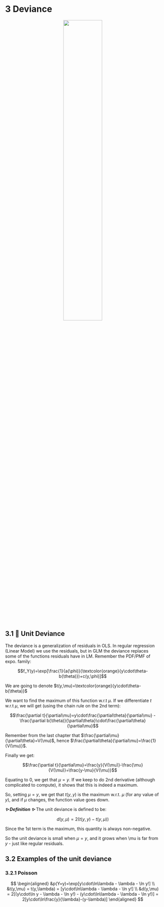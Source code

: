 # 3 Deviance

<p align="center"><img src="https://user-images.githubusercontent.com/19381768/230614263-feff794c-64ca-404b-9e44-849eaebc22fd.png" width=50%/></p>

## 3.1 :herb: Unit Deviance

The deviance is a generalization of residuals in OLS. In regular regression (Linear Model) we use the residuals, but in GLM the deviance replaces some of the functions residuals have in LM. Remember the PDF/PMF of expo. family:

$$f_Y(y)=\exp[\frac{1}{a(\phi)}(\textcolor{orange}{y\cdot\theta-b(\theta)})+c(y,\phi)]$$

We are going to denote $t(y,\mu)=\textcolor{orange}{y\cdot\theta-b(\theta)}$

We want to find the maximum of this function w.r.t $\mu$. If we differentiate $t$ w.r.t $\mu$, we will get (using the chain rule on the 2nd term):

$$\frac{\partial t}{\partial\mu}=y\cdot\frac{\partial\theta}{\partial\mu} - \frac{\partial b(\theta)}{\partial\theta}\cdot\frac{\partial\theta}{\partial\mu}$$

Remember from the last chapter that $\frac{\partial\mu}{\partial\theta}=V(\mu)$, hence $\frac{\partial\theta}{\partial\mu}=\frac{1}{V(\mu)}$.

Finally we get: 

$$\frac{\partial t}{\partial\mu}=\frac{y}{V(\mu)}-\frac{\mu}{V(\mu)}=\frac{y-\mu}{V(\mu)}$$

Equating to 0, we get that $\mu=y$. If we keep to do 2nd derivative (although complicated to compute), it shows that this is indeed a maximum.

So, setting $\mu=y$, we get that $t(y,y)$ is the maximum w.r.t. $\mu$ (for any value of $y$), and if $\mu$ changes, the function value goes down.

***:sparkles: Definition :sparkles:***
The unit deviance is defined to be:

$$d(y,\mu)=2(t(y,y)-t(y,\mu))$$

Since the 1st term is the maximum, this quantity is always non-negative.

So the unit deviance is small when $\mu=y$, and it grows when \mu is far from $y$ - just like regular residuals.

## 3.2 Examples of the unit deviance
### 3.2.1 Poisson

$$
\begin{aligned}
&p(Y=y)=\exp[y\cdot\ln\lambda - \lambda - \ln y!] \\
&t(y,\mu) = t(y,\lambda) = [y\cdot\ln\lambda - \lambda - \ln y!] \\
&d(y,\mu) = 2[(y\cdot\ln y - \lambda - \ln y!) - (y\cdot\ln\lambda - \lambda - \ln y!)] = 2[y\cdot\ln\frac{y}{\lambda}-(y-\lambda)]
\end{aligned}
$$
